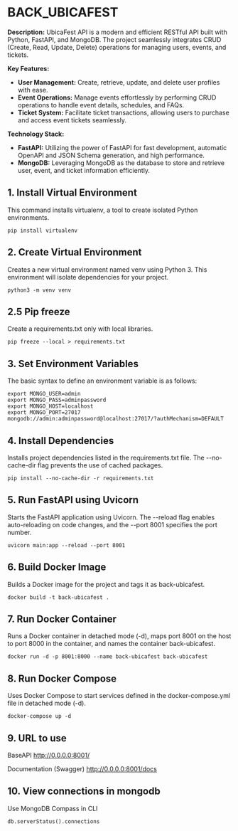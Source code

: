 # BACK_UBICAFEST

**Description:**
UbicaFest API is a modern and efficient RESTful API built with Python, FastAPI, and MongoDB. The project seamlessly integrates CRUD (Create, Read, Update, Delete) operations for managing users, events, and tickets.

**Key Features:**
- **User Management:** Create, retrieve, update, and delete user profiles with ease.
- **Event Operations:** Manage events effortlessly by performing CRUD operations to handle event details, schedules, and FAQs.
- **Ticket System:** Facilitate ticket transactions, allowing users to purchase and access event tickets seamlessly.

**Technology Stack:**
- **FastAPI:** Utilizing the power of FastAPI for fast development, automatic OpenAPI and JSON Schema generation, and high performance.
- **MongoDB:** Leveraging MongoDB as the database to store and retrieve user, event, and ticket information efficiently.


## 1. Install Virtual Environment
This command installs virtualenv, a tool to create isolated Python environments.
```
pip install virtualenv
```

## 2. Create Virtual Environment
Creates a new virtual environment named venv using Python 3. This environment will isolate dependencies for your project.
```
python3 -m venv venv
```

## 2.5 Pip freeze
Create a requirements.txt only with local libraries.
```
pip freeze --local > requirements.txt
```

## 3. Set Environment Variables
The basic syntax to define an environment variable is as follows:
```
export MONGO_USER=admin
export MONGO_PASS=adminpassword
export MONGO_HOST=localhost
export MONGO_PORT=27017
mongodb://admin:adminpassword@localhost:27017/?authMechanism=DEFAULT
```

## 4. Install Dependencies
Installs project dependencies listed in the requirements.txt file. The --no-cache-dir flag prevents the use of cached packages.
```
pip install --no-cache-dir -r requirements.txt
```

## 5. Run FastAPI using Uvicorn
Starts the FastAPI application using Uvicorn. The --reload flag enables auto-reloading on code changes, and the --port 8001 specifies the port number.
```
uvicorn main:app --reload --port 8001
```

## 6. Build Docker Image
Builds a Docker image for the project and tags it as back-ubicafest.
```
docker build -t back-ubicafest .
```

## 7. Run Docker Container
Runs a Docker container in detached mode (-d), maps port 8001 on the host to port 8000 in the container, and names the container back-ubicafest.
```
docker run -d -p 8001:8000 --name back-ubicafest back-ubicafest
```

## 8. Run Docker Compose
Uses Docker Compose to start services defined in the docker-compose.yml file in detached mode (-d).
```
docker-compose up -d
```

## 9. URL to use

BaseAPI
http://0.0.0.0:8001/

Documentation (Swagger)
http://0.0.0.0:8001/docs


## 10. View connections in mongodb
Use MongoDB Compass in CLI
```
db.serverStatus().connections
``````
